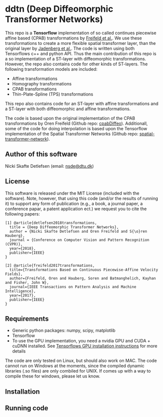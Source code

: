 # ddtn (Deep Diffeomorphic Transformer Networks)

This repo is a **Tensorflow** implementation of so called continues piecewise
affine based (CPAB) transformations by [Freifeld et al.](https://www.cs.bgu.ac.il/~orenfr/papers/freifeld_etal_PAMI_2017). We use these
transformations to create a more flexible spatial transformer layer, than the
original layer by [Jadenberg et al.](https://arxiv.org/abs/1506.02025). The code is
written using both Tensorflows c++ and python API. Thus the main contribution
of this repo is a so implementation of a ST-layer with diffeomorphic transformations. 
However, the repo also contains code for other kinds of ST-layers. The following
transformation models are included:

* Affine transformations
* Homography transformations
* CPAB transformations
* Thin-Plate-Spline (TPS) transformations

This repo also contains code for an ST-layer with affine transformations and a
ST-layer with both diffeomorphic and affine transformations.

The code is based upon the original implementation of the CPAB transformations by
Oren Freifeld (Github repo: [cpabDiffeo](https://github.com/freifeld/cpabDiffeo)).
Additionall, some of the code for doing interpolation is based upon the Tensorflow
implementation of the Spatial Transformer Networks (Github repo: 
[spatial-transformer-network](https://github.com/kevinzakka/spatial-transformer-network)).

## Author of this software

Nicki Skafte Detlefsen (email: nsde@dtu.dk)

## License
This software is released under the MIT License (included with the software). 
Note, however, that using this code (and/or the results of running it) to support
any form of publication (e.g., a book, a journal paper, a conference papar, a patent
application ect.) we request you to cite the following papers:

```
[1] @article{detlefsen2018transformations,
  title = {Deep Diffeomorphic Transformer Networks},
  author = {Nicki Skafte Detlefsen and Oren Freifeld and S{\o}ren Hauberg},
  journal = {Conference on Computer Vision and Pattern Recognition (CVPR)},
  year={2018},
  publisher={IEEE}
}

[2] @article{freifeld2017transformations,
  title={Transformations Based on Continuous Piecewise-Affine Velocity Fields},
  author={Freifeld, Oren and Hauberg, Soren and Batmanghelich, Kayhan and Fisher, John W},
  journal={IEEE Transactions on Pattern Analysis and Machine Intelligence},
  year={2017},
  publisher={IEEE}
}
```

## Requirements

* Generic python packages: numpy, scipy, matplotlib
* Tensorflow
* To use the GPU implementation, you need a nvidia GPU and CUDA + cuDNN installed. 
  See [Tensorflows GPU installation instructions](https://www.tensorflow.org/install/) 
  for more details

The code are only tested on Linux, but should also work on MAC. The code cannot 
run on Windows at the moments, since the compiled dynamic libraries (.so files) 
are only combiled for UNIX. If comes up with a way to compile these for windows, 
please let us know.

## Installation

## Running code